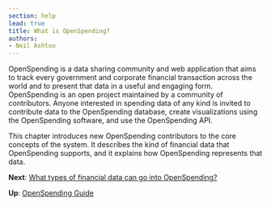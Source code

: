 ```yaml
---
section: help
lead: true
title: What is OpenSpending?
authors:
- Neil Ashton
---
```

OpenSpending is a data sharing community and web application that aims to track every government and corporate financial transaction across the world and to present that data in a useful and engaging form. OpenSpending is an open project maintained by a community of contributors. Anyone interested in spending data of any kind is invited to contribute data to the OpenSpending database, create visualizations using the OpenSpending software, and use the OpenSpending API.

This chapter introduces new OpenSpending contributors to the core concepts of the system. It describes the kind of financial data that OpenSpending supports, and it explains how OpenSpending represents that data.

**Next**: [What types of financial data can go into OpenSpending?](../financial-data-types/)

**Up**: [OpenSpending Guide](../)
